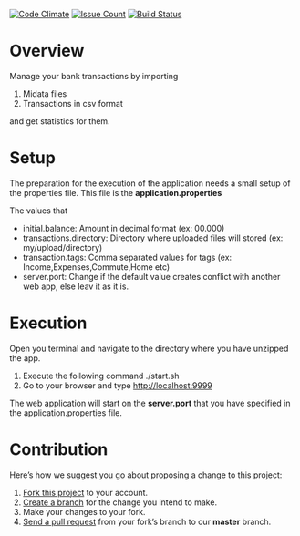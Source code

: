 [![Code Climate](https://codeclimate.com/github/nosma/BankTransactionsAnalyzer/badges/gpa.svg)](https://codeclimate.com/github/nosma/BankTransactionsAnalyzer)
[![Issue Count](https://codeclimate.com/github/nosma/BankTransactionsAnalyzer/badges/issue_count.svg)](https://codeclimate.com/github/nosma/BankTransactionsAnalyzer)
[![Build Status](https://travis-ci.org/nosma/BankTransactionsAnalyzer.svg?branch=master)](https://travis-ci.org/nosma/BankTransactionsAnalyzer)

# Overview
Manage your bank transactions by importing 

1. Midata files
2. Transactions in csv format

and get statistics for them. 


# Setup
The preparation for the execution of the application needs a small setup of the properties file. 
This file is the **application.properties**
  
The values that 
* initial.balance: Amount in decimal format (ex: 00.000)
* transactions.directory: Directory where uploaded files will stored (ex: my/upload/directory)
* transaction.tags: Comma separated values for tags (ex: Income,Expenses,Commute,Home etc)
* server.port: Change if the default value creates conflict with another web app, else leav it as it is.

# Execution
Open you terminal and navigate to the directory where you have unzipped the app.

1. Execute the following command ./start.sh
2. Go to your browser and type [http://localhost:9999](http://localhost:9999) 

The web application will start on the **server.port** that you have specified in the application.properties file.

# Contribution

Here’s how we suggest you go about proposing a change to this project:

1. [Fork this project](https://help.github.com/articles/fork-a-repo/) to your account.
2. [Create a branch](https://help.github.com/articles/creating-and-deleting-branches-within-your-repository/) for the change you intend to make.
3. Make your changes to your fork.
4. [Send a pull request](https://help.github.com/articles/about-pull-requests/) from your fork’s branch to our **master** branch.